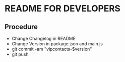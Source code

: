 # README FOR DEVELOPERS

## Procedure

- Change Changelog in README
- Change Version in package.json and main.js
- git commit -am "vipcontacts-$version"
- git push